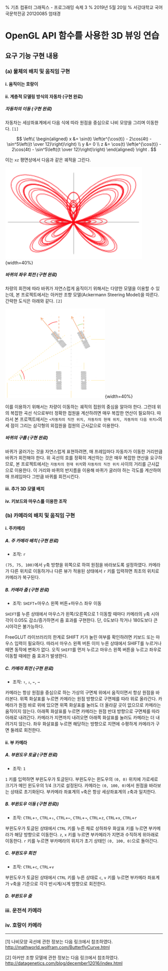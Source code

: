 % 기초 컴퓨터 그래픽스 - 프로그래밍 숙제 3
% 2019년 5월 20일
% 서강대학교 국어국문학전공 20120085 엄태경

# OpenGL API 함수를 사용한 3D 뷰잉 연습

## 요구 기능 구현 내용

### (a) 물체의 배치 및 움직임 구현

#### i. 움직이는 호랑이

<!-- TODO: 일정 거리를 달리다가

TODO: 점프 (포물선 구현)

TODO: 방향 변환 -->

#### ii. 계층적 모델링 방식의 자동차 (구현 완료)

##### 자동차의 이동 (구현 완료)

자동차는 세상좌표계에서 다음 식에 따라 원점을 중심으로 나비 모양을 그리며 이동한다. `[1]`

$$
\left\{
\begin{aligned}
x &= \sin(t) \left(e^{\cos(t)} - 2\cos(4t) - \sin^5\left({t \over 12}\right)\right) \\
y &= 0 \\
z &= \cos(t) \left(e^{\cos(t)} - 2\cos(4t) - \sin^5\left({t \over 12}\right)\right)
\end{aligned}
\right .
$$

이는 `xz` 평면상에서 다음과 같은 궤적을 그린다.

![xz 평면 상에서 자동차 중심의 궤적](img/butterfly.png){width=40%}

##### 바퀴의 좌우 회전 (구현 완료)

차량의 회전에 따라 바퀴가 자연스럽게 움직이기 위해서는 다양한 모델을 이용할 수 있는데, 본 프로젝트에서는 아커만 조향 모델(Ackermann Steering Model)을 따른다. 간략한 도식은 아래와 같다. `[2]`

![아커만 조향 모델에 따른 바퀴의 좌우 회전](img/ackermann.png){width=40%}

이를 이용하기 위해서는 차량이 이동하는 궤적의 접원의 중심을 알아야 한다. 그런데 위의 복잡한 곡선 식으로부터 정확한 접원을 계산하려면 매우 복잡한 연산이 필요하다. 따라서 본 프로젝트에서는 `<자동차의 직전 위치, 자동차의 현재 위치, 자동차의 다음 위치>`의 세 점이 그리는 삼각형의 외접원을 접원의 근사값으로 이용한다.

##### 바퀴의 구름 (구현 완료)

바퀴가 굴러가는 것을 자연스럽게 표현하려면, 매 프레임마다 자동차가 이동한 거리만큼 바퀴가 회전해야 한다. 위 곡선의 호를 정확히 계산하는 것은 매우 복잡한 연산을 요구하므로, 본 프로젝트에서는 `자동차의 현재 위치`와 `자동차의 직전 위치` 사이의 거리를 근사값으로 이용한다. 이 거리와 바퀴의 반지름을 이용해 바퀴가 굴러야 하는 각도를 계산하여 매 프레임마다 그만큼 바퀴를 회전시킨다.

#### iii. 추가 3D 모델 배치

<!-- TODO: 다섯개를 배치 -->

#### iv. 키보드와 마우스를 이용한 조작

<!-- TODO: 세 개를 키보드와 마우스로 조작 -->

### (b) 카메라의 배치 및 움직임 구현

#### i. 주카메라

##### A. 주 카메라 배치 (구현 완료)

- 조작: `r`

`(75, 75, 100)`에서 `y`축 방향을 위쪽으로 하여 원점을 바라보도록 설정하였다. 카메라가 다른 위치로 이동하거나 다른 뷰가 적용된 상태에서 `r` 키를 입력하면 최초의 위치로 카메라가 복구된다.

##### B. 카메라 줌 (구현 완료)

- 조작: `SHIFT`+마우스 왼쪽 버튼+마우스 좌우 이동

`SHIFT`를 누른 상태에서 마우스가 왼쪽/오른쪽으로 1 이동할 때마다 카메라의 `y`축 시야각이 0.05도 감소/증가하면서 줌 효과를 구현한다. 단, 0도보다 작거나 180도보다 큰 시야각은 불가능하다.

FreeGLUT 라이브러리의 한계로 SHIFT 키가 눌린 여부를 확인하려면 키보드 또는 마우스 입력이 필요하다. 따라서 마우스 왼쪽 버튼 이미 누른 상태에서 SHIFT를 누르거나 떼면 동작에 변화가 없다. 오직 `SHIFT`를 먼저 누르고 마우스 왼쪽 버튼을 누르고 좌우로 이동할 때에만 줌 효과가 발생한다.

##### C. 카메라 회전 (구현 완료)

- 조작: `↑`, `↓`, `←`, `→`

카메라는 항상 원점을 중심으로 하는 가상의 구면체 위에서 움직이면서 항상 원점을 바라본다. 위쪽 화살표를 누르면 카메라는 원점 방향으로 구면체를 따라 위로 올라간다. 카메라가 원점 바로 위에 있으면 위쪽 화살표를 눌러도 더 올라갈 곳이 없으므로 카메라는 움직이지 않는다. 아래쪽 화살표를 누르면 카메라는 원점 반대 방향으로 구면체를 따라 아래로 내려간다. 카메라가 지면까지 내려오면 아래쪽 화살표를 눌러도 카메라는 더 내려가지 않는다. 좌우 화살표를 누르면 해당하는 방향으로 지면에 수평하게 카메라가 구면 둘레로 회전한다.

#### ii. 부 카메라

##### A. 부윈도우 토글 (구현 완료)

- 조작: `1`

`1` 키를 입력하면 부윈도우가 토글된다. 부윈도우는 윈도우의 `(0, 0)` 위치에 가로세로 크기가 메인 윈도우의 1/4 크기로 설정된다. 카메라는 `(0, 100, 0)`에서 원점을 바라보는 상태로 초기화된다. 부카메라 좌표계의 `v`축은 항상 세상좌표계의 `z`축과 일치한다.

##### B. 부윈도우 이동 (구현 완료))

- 조작: `CTRL`+`↑`, `CTRL`+`↓`, `CTRL`+`←`, `CTRL`+`→`, `CTRL`+`z`, `CTRL`+`x`, `CTRL`+`r`

부윈도우가 토글된 상태에서 `CTRL` 키를 누른 채로 상하좌우 화살표 키를 누르면 부카메라가 해당 방향으로 이동한다. `z`, `x` 키를 누르면 부카메라가 지면과 수직하게 위아래로 이동한다. `r` 키를 누르면 부카메라의 위치가 초기 상태인 `(0, 100, 0)`으로 돌아간다.

##### C. 부윈도우 회전

- 조작: `CTRL`+`c`, `CTRL`+`v`

부윈도우가 토글된 상태에서 `CTRL` 키를 누른 상태로 `c`, `v` 키를 누르면 부카메라 좌표계가 `v`축을 기준으로 각각 반시계/시계 방향으로 회전한다.

##### D. 부윈도우 줌

<!-- TODO: 마우스 또는 키보드를 이용하여 부윈도우 줌 -->

### iii. 운전석 카메라

<!-- TODO: 운전석에서 바라본 세상 -->

### iv. 호랑이 카메라

<!-- TODO: 호랑이 눈에서 바라본 세상 -->

---
<!--markdownlint-disable MD034 -->
[1] 나비모양 곡선에 관한 정보는 다음 링크에서 참조하였다. http://mathworld.wolfram.com/ButterflyCurve.html

[2] 아커만 조향 모델에 관한 정보는 다음 링크에서 참조하였다. http://datagenetics.com/blog/december12016/index.html